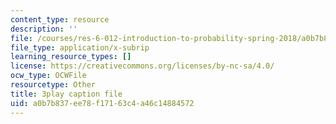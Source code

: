```yaml
---
content_type: resource
description: ''
file: /courses/res-6-012-introduction-to-probability-spring-2018/a0b7b837ee78f17163c4a46c14884572_T3eJtjoic.srt
file_type: application/x-subrip
learning_resource_types: []
license: https://creativecommons.org/licenses/by-nc-sa/4.0/
ocw_type: OCWFile
resourcetype: Other
title: 3play caption file
uid: a0b7b837-ee78-f171-63c4-a46c14884572
---
```

